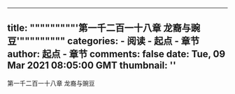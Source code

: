 
---
title: """""""""'第一千二百一十八章 龙裔与豌豆'"""""""""
categories: 
    - 阅读
    - 起点 - 章节
author: 起点 - 章节
comments: false
date: Tue, 09 Mar 2021 08:05:00 GMT
thumbnail: ''
---

<div>   
第一千二百一十八章 龙裔与豌豆  
</div>
            